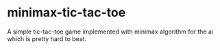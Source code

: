 # minimax-tic-tac-toe
A simple tic-tac-toe game implemented with minimax algorithm for the ai which is pretty hard to beat.